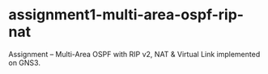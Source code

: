 # assignment1-multi-area-ospf-rip-nat
Assignment – Multi-Area OSPF with RIP v2, NAT &amp; Virtual Link implemented on GNS3.
